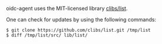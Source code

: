 
oidc-agent uses the MIT-licensed library 
[clibs/list](https://github.com/clibs/list).

One can check for updates by using the following commands:
```
$ git clone https://github.com/clibs/list.git /tmp/list
$ diff /tmp/list/src/ lib/list/
```
